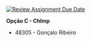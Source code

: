 [![Review Assignment Due Date](https://classroom.github.com/assets/deadline-readme-button-22041afd0340ce965d47ae6ef1cefeee28c7c493a6346c4f15d667ab976d596c.svg)](https://classroom.github.com/a/SEMMzp1B)

**Opção C - ChImp**

 - 48305 - Gonçalo Ribeiro
